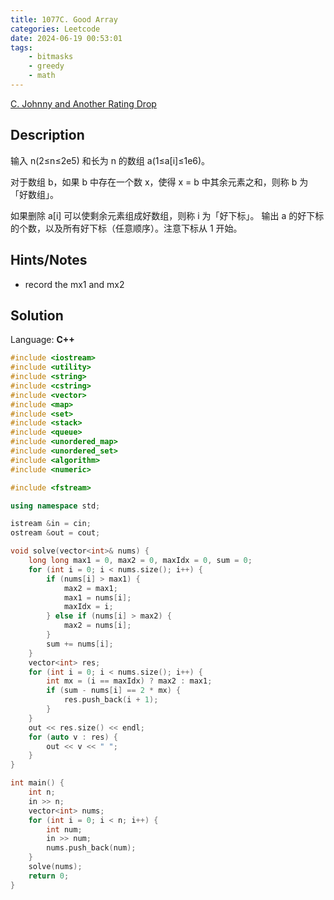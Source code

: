 ```yaml
---
title: 1077C. Good Array
categories: Leetcode
date: 2024-06-19 00:53:01
tags:
    - bitmasks
    - greedy
    - math
---
```


[C. Johnny and Another Rating Drop](https://codeforces.com/problemset/problem/1077/C)

## Description

输入 n(2≤n≤2e5) 和长为 n 的数组 a(1≤a[i]≤1e6)。

对于数组 b，如果 b 中存在一个数 x，使得 x = b 中其余元素之和，则称 b 为「好数组」。

如果删除 a[i] 可以使剩余元素组成好数组，则称 i 为「好下标」。
输出 a 的好下标的个数，以及所有好下标（任意顺序）。注意下标从 1 开始。

## Hints/Notes

- record the mx1 and mx2

## Solution

Language: **C++**

```C++
#include <iostream>
#include <utility>
#include <string>
#include <cstring>
#include <vector>
#include <map>
#include <set>
#include <stack>
#include <queue>
#include <unordered_map>
#include <unordered_set>
#include <algorithm>
#include <numeric>

#include <fstream>

using namespace std;

istream &in = cin;
ostream &out = cout;

void solve(vector<int>& nums) {
    long long max1 = 0, max2 = 0, maxIdx = 0, sum = 0;
    for (int i = 0; i < nums.size(); i++) {
        if (nums[i] > max1) {
            max2 = max1;
            max1 = nums[i];
            maxIdx = i;
        } else if (nums[i] > max2) {
            max2 = nums[i];
        }
        sum += nums[i];
    }
    vector<int> res;
    for (int i = 0; i < nums.size(); i++) {
        int mx = (i == maxIdx) ? max2 : max1;
        if (sum - nums[i] == 2 * mx) {
            res.push_back(i + 1);
        }
    }
    out << res.size() << endl;
    for (auto v : res) {
        out << v << " ";
    }
}

int main() {
    int n;
    in >> n;
    vector<int> nums;
    for (int i = 0; i < n; i++) {
        int num;
        in >> num;
        nums.push_back(num);
    }
    solve(nums);
    return 0;
}
```
